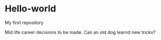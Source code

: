 # Hello-world
My first repository

Mid life career decisions to be made. Can an old dog learnd new tricks?
